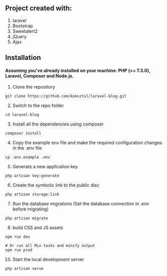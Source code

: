 ## Project created with:
1. laravel
2. Bootstrap
3. Sweetalert2
4. jQuery
5. Ajax

## Installation
#### Assuming you've already installed on your machine: PHP (>= 7.3.0), Laravel, Composer and Node.js.

1. Clone the repository
```
git clone https://github.com/koksztul/laravel-blog.git
```
2. Switch to the repo folder
```
cd laravel-blog
```
3. Install all the dependencies using composer
```
composer install
```
4. Copy the example env file and make the required configuration changes in the .env file
```
cp .env.example .env
```
5. Generate a new application key
```
php artisan key:generate
```
6. Create the symbolic link to the public disc
```
php artisan storage:link
```
7. Run the database migrations (Set the database connection in .env before migrating)
```
php artisan migrate
```
8. build CSS and JS assets
```
npm run dev

# Or run all Mix tasks and minify output
npm run prod
```
10. Start the local development server
```
php artisan serve
```

